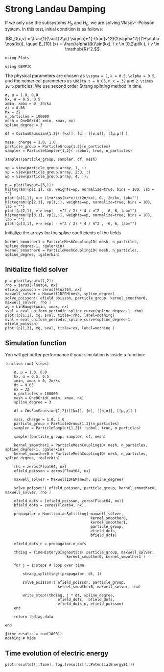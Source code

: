 # Strong Landau Damping

If we only use the subsystems $H_p$ and $H_E$, we are solving Vlasov--Poisson system.
In this test, initial condition is as follows:

```math
f_0(x,v) = \frac{1}{\sqrt{2\pi} \sigma}e^{-\frac{v^2}{2\sigma^2}}(1+\alpha \cos(kx)), \quad E_{10} (x) = \frac{\alpha}{k}\sin(kx), \ x \in [0,2\pi/k ),  \ v \in \mathbb{R}^2.
```

```@setup strong
using Plots
```

```@example strong
using GEMPIC
```

The physical parameters are chosen as ``\sigma = 1``, ``k = 0.5``,
``\alpha = 0.5``, and the numerical parameters as ``\Delta t = 0.05``,
``n_x = 32`` and ``2 \times 10^5`` particles. We use second order Strang
splitting method in time.

```@example strong
σ, μ = 1.0, 0.0
kx, α = 0.5, 0.5
xmin, xmax = 0, 2π/kx
∆t = 0.05
nx = 32
n_particles = 100000
mesh = OneDGrid( xmin, xmax, nx)
spline_degree = 3

df = CosSumGaussian{1,2}([[kx]], [α], [[σ,σ]], [[μ,μ]] )

mass, charge = 1.0, 1.0
particle_group = ParticleGroup{1,2}(n_particles)
sampler = ParticleSampler{1,2}( :sobol, true, n_particles)

sample!(particle_group, sampler, df, mesh)

xp = view(particle_group.array, 1, :)
vp = view(particle_group.array, 2:3, :)
wp = view(particle_group.array, 4, :);

p = plot(layout=(3,1))
histogram!(p[1,1], xp, weights=wp, normalize=true, bins = 100, lab = "")
plot!(p[1,1], x-> (1+α*cos(kx*x))/(2π/kx), 0., 2π/kx, lab="")
histogram!(p[2,1], vp[1,:], weights=wp, normalize=true, bins = 100, lab = "")
plot!(p[2,1], v-> exp( - v^2 / 2) * 4 / π^2 , -6, 6, lab="")
histogram!(p[3,1], vp[2,:], weights=wp, normalize=true, bins = 100, lab = "")
plot!(p[3,1], v-> exp( - v^2 / 2) * 4 / π^2 , -6, 6, lab="")
```

Initialize the arrays for the spline coefficients of the fields

```@example strong
kernel_smoother1 = ParticleMeshCoupling1D( mesh, n_particles, spline_degree-1, :galerkin)
kernel_smoother0 = ParticleMeshCoupling1D( mesh, n_particles, spline_degree, :galerkin)

```

## Initialize field solver

```@example strong
p = plot(layout=(1,2))
rho = zeros(Float64, nx)
efield_poisson = zeros(Float64, nx)
maxwell_solver = Maxwell1DFEM(mesh, spline_degree)
solve_poisson!( efield_poisson, particle_group, kernel_smoother0, maxwell_solver, rho )
xg = LinRange(xmin, xmax, nx)
sval = eval_uniform_periodic_spline_curve(spline_degree-1, rho)
plot!(p[1,1], xg, sval, title=:rho, label=nothing)
sval = eval_uniform_periodic_spline_curve(spline_degree-1, efield_poisson)
plot!(p[1,2], xg, sval, title=:ex, label=nothing )

```

## Simulation function

You will get better performance if your simulation is inside a function:

```@example strong
function run( steps)

    σ, μ = 1.0, 0.0
    kx, α = 0.5, 0.5
    xmin, xmax = 0, 2π/kx
    dt = 0.05
    nx = 32
    n_particles = 100000
    mesh = OneDGrid( xmin, xmax, nx)
    spline_degree = 3

    df = CosSumGaussian{1,2}([[kx]], [α], [[σ,σ]], [[μ,μ]] )

    mass, charge = 1.0, 1.0
    particle_group = ParticleGroup{1,2}(n_particles)
    sampler = ParticleSampler{1,2}( :sobol, true, n_particles)

    sample!(particle_group, sampler, df, mesh)

    kernel_smoother1 = ParticleMeshCoupling1D( mesh, n_particles, spline_degree-1, :galerkin)
    kernel_smoother0 = ParticleMeshCoupling1D( mesh, n_particles, spline_degree, :galerkin)

    rho = zeros(Float64, nx)
    efield_poisson = zeros(Float64, nx)

    maxwell_solver = Maxwell1DFEM(mesh, spline_degree)

    solve_poisson!( efield_poisson, particle_group, kernel_smoother0, maxwell_solver, rho )

    efield_dofs = [efield_poisson, zeros(Float64, nx)]
    bfield_dofs = zeros(Float64, nx)

    propagator = HamiltonianSplitting( maxwell_solver,
                                       kernel_smoother0,
                                       kernel_smoother1,
                                       particle_group,
                                       efield_dofs,
                                       bfield_dofs)

    efield_dofs_n = propagator.e_dofs

    thdiag = TimeHistoryDiagnostics( particle_group, maxwell_solver,
                            kernel_smoother0, kernel_smoother1 )

    for j = 1:steps # loop over time

        strang_splitting!(propagator, dt, 1)

        solve_poisson!( efield_poisson, particle_group,
                        kernel_smoother0, maxwell_solver, rho)

        write_step!(thdiag, j * dt, spline_degree,
                        efield_dofs,  bfield_dofs,
                        efield_dofs_n, efield_poisson)
    end

    return thdiag.data

end
```

```@example strong
@time results = run(1000);
nothing # hide
```

## Time evolution of electric energy 

```@example strong
plot(results[!,:Time], log.(results[!,:PotentialEnergyE1]))
```
